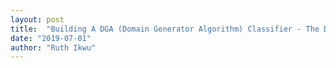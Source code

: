 ```yaml
---
layout: post
title:  "Building A DGA (Domain Generator Algorithm) Classifier - The Data"
date: "2019-07-01"
author: "Ruth Ikwu"
---
```

